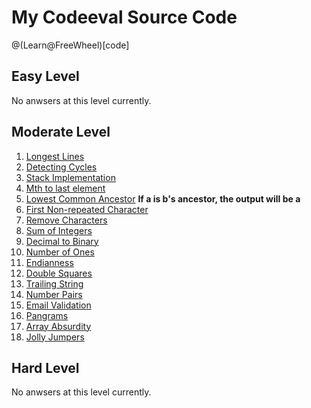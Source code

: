 # My Codeeval Source Code

@(Learn@FreeWheel)[code]

## Easy Level

No anwsers at this level currently.

##  Moderate Level

1. [Longest Lines](https://github.com/MrHuxu/codeeval/blob/master/moderate/01_longest_lines.js)
2. [Detecting Cycles](https://github.com/MrHuxu/codeeval/blob/master/moderate/02_detecting_cycles.js)
3. [Stack Implementation](https://github.com/MrHuxu/codeeval/blob/master/moderate/03_stack_implementation.js)
4. [Mth to last element](https://github.com/MrHuxu/codeeval/blob/master/moderate/04_mth_to_last_element.js)
5. [Lowest Common Ancestor](https://github.com/MrHuxu/codeeval/blob/master/moderate/05_lowest_common_ancestor.js) **If a is b's ancestor, the output will be a**
6. [First Non-repeated Character](https://github.com/MrHuxu/codeeval/blob/master/moderate/06_first_non_repeated_character.js)
7. [Remove Characters](https://github.com/MrHuxu/codeeval/blob/master/moderate/07_remove_characters.js)
8. [Sum of Integers](https://github.com/MrHuxu/codeeval/blob/master/moderate/08_sum_of_integers.js)
9. [Decimal to Binary](https://github.com/MrHuxu/codeeval/blob/master/moderate/09_decimal_to_binary.js)
10. [Number of Ones](https://github.com/MrHuxu/codeeval/blob/master/moderate/10_number_of_ones.js)
11. [Endianness](https://github.com/MrHuxu/codeeval/blob/master/moderate/11_endianness.js)
12. [Double Squares](https://github.com/MrHuxu/codeeval/blob/master/moderate/12_double_squares.js)
13. [Trailing String](https://github.com/MrHuxu/codeeval/blob/master/moderate/13_trailing_string.js)
14. [Number Pairs](https://github.com/MrHuxu/codeeval/blob/master/moderate/14_number_pairs.js)
15. [Email Validation](https://github.com/MrHuxu/codeeval/blob/master/moderate/15_email_validation.js)
16. [Pangrams](https://github.com/MrHuxu/codeeval/blob/master/moderate/16_pangrams.js)
17. [Array Absurdity](https://github.com/MrHuxu/codeeval/blob/master/moderate/17_array_absurdity.js)
18. [Jolly Jumpers](https://github.com/MrHuxu/codeeval/blob/master/moderate/18_jolly_jumpers.js)

## Hard Level

No anwsers at this level currently.
